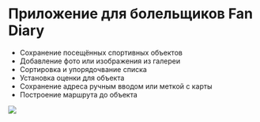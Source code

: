 # Приложение для болельщиков Fan Diary
- Сохранение посещённых спортивных объектов
- Добавление фото или изображения из галереи
- Сортировка и упорядочвание списка
- Установка оценки для объекта
- Сохранение адреса ручным вводом или меткой с карты
- Построение маршрута до объекта


<img src="https://i.postimg.cc/sDB9jXqp/2022-10-18-18-38-28.png">


